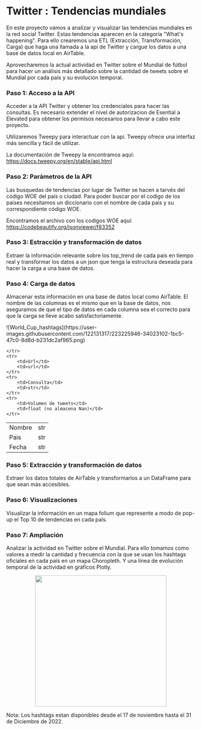 <h1> Twitter : Tendencias mundiales</h1>
<p>En este proyecto vamos a analizar y visualizar las tendencias mundiales en la red social Twitter. 
Estas tendencias aparecen en la categoría "What's happening". Para ello crearemos una ETL (Extracción, Transformación, Carga) que haga una llamada a la api de Twitter y cargue los datos a una base de datos local en AirTable. 
<p>
Aprovecharemos la actual actividad en Twitter sobre el Mundial de fútbol para hacer un análisis más detallado sobre la cantidad de tweets sobre el Mundial por cada país y su evolución temporal.
</p>

### Paso 1: Acceso a la API
Acceder a la API Twitter y obtener los credenciales para hacer las consultas. Es necesario extender el nivel de autorizacion de Esential a Elevated para obtener los permisos necesarios para llevar a cabo este proyecto.

Utilizaremos Tweepy para interactuar con la api. Tweepy ofrece una interfaz más sencilla y fácil de utilizar. 

La documentación de Tweepy la encontramos aquí: https://docs.tweepy.org/en/stable/api.html

### Paso 2: Parámetros de la API
Las busquedas de tendencias por lugar de Twitter se hacen a tarvés del código WOE del país o ciudad. Para poder buscar por el codigo de los paises necesitamos un diccionario con el nombre de cada pais y su correspondiente código WOE.

Encontramos el archivo con los codigos WOE aquí: https://codebeautify.org/jsonviewer/f83352

### Paso 3: Estracción y transformación de datos
Extraer la información relevante sobre los top_trend de cada pais en tiempo real y transformar los datos a un json que tenga la estructura deseada para hacer la carga a una base de datos.

### Paso 4: Carga de datos
Almacenar esta información en una base de datos local como AirTable. El nombre de las columnas es el mismo que en la base de datos, nos aseguramos de que el tipo de datos en cada columna sea el correcto para que la carga se lleve acabo satisfactoriamente.
<table>
    <tr>
        <td>Nombre</td>
        <td>str</td>
    </tr>
    <tr>
        <td>Pais</td>
        <td>str</td>
    </tr>
    <tr>
        <td>Fecha</td>
        <td>str</td>![World_Cup_hashtags](https://user-images.githubusercontent.com/122131317/223225946-34023102-1bc5-47c0-8d8d-b231dc2af965.png)

    </tr>
    <tr>
        <td>Url</td>
        <td>url</td>
    </tr>
    <tr>
        <td>Consulta</td>
        <td>str</td>
    </tr>
    <tr>
        <td>Volumen de tweets</td>
        <td>float (no almacena Nan)</td>
    </tr>
</table>

### Paso 5: Extracción y transformación de datos
Extraer los datos totales de AirTable y transformarlos a un DataFrame para que sean más accesibles.

### Paso 6: Visualizaciones
Visualizar la información en un mapa folium que represente a modo de pop-up el Top 10 de tendencias en cada país.

### Paso 7: Ampliación
Analizar la actividad en Twitter sobre el Mundial. Para ello tomamos como valores a medir la cantidad y frecuencia con la que se usan los hashtags oficiales en cada país en un mapa Choropleth. Y una línea de evolución temporal de la actividad en gráficos Plotly. 
<p align="center">
<img src = "https://user-images.githubusercontent.com/122131317/223226155-c3ae4df8-217e-43aa-b35e-269998c3dcd0.png" width="350"/>
</p>

<p>Nota: Los hashtags estan disponibles desde el 17 de noviembre hasta el 31 de Diciembre de 2022.</p>
